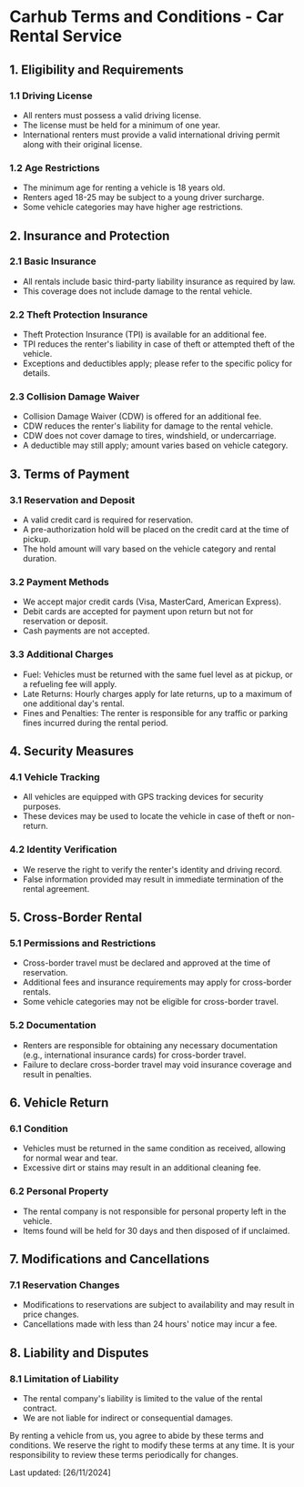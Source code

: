 # Carhub Terms and Conditions - Car Rental Service

## 1. Eligibility and Requirements

### 1.1 Driving License

- All renters must possess a valid driving license.
- The license must be held for a minimum of one year.
- International renters must provide a valid international driving permit along with their original license.

### 1.2 Age Restrictions

- The minimum age for renting a vehicle is 18 years old.
- Renters aged 18-25 may be subject to a young driver surcharge.
- Some vehicle categories may have higher age restrictions.

## 2. Insurance and Protection

### 2.1 Basic Insurance

- All rentals include basic third-party liability insurance as required by law.
- This coverage does not include damage to the rental vehicle.

### 2.2 Theft Protection Insurance

- Theft Protection Insurance (TPI) is available for an additional fee.
- TPI reduces the renter's liability in case of theft or attempted theft of the vehicle.
- Exceptions and deductibles apply; please refer to the specific policy for details.

### 2.3 Collision Damage Waiver

- Collision Damage Waiver (CDW) is offered for an additional fee.
- CDW reduces the renter's liability for damage to the rental vehicle.
- CDW does not cover damage to tires, windshield, or undercarriage.
- A deductible may still apply; amount varies based on vehicle category.

## 3. Terms of Payment

### 3.1 Reservation and Deposit

- A valid credit card is required for reservation.
- A pre-authorization hold will be placed on the credit card at the time of pickup.
- The hold amount will vary based on the vehicle category and rental duration.

### 3.2 Payment Methods

- We accept major credit cards (Visa, MasterCard, American Express).
- Debit cards are accepted for payment upon return but not for reservation or deposit.
- Cash payments are not accepted.

### 3.3 Additional Charges

- Fuel: Vehicles must be returned with the same fuel level as at pickup, or a refueling fee will apply.
- Late Returns: Hourly charges apply for late returns, up to a maximum of one additional day's rental.
- Fines and Penalties: The renter is responsible for any traffic or parking fines incurred during the rental period.

## 4. Security Measures

### 4.1 Vehicle Tracking

- All vehicles are equipped with GPS tracking devices for security purposes.
- These devices may be used to locate the vehicle in case of theft or non-return.

### 4.2 Identity Verification

- We reserve the right to verify the renter's identity and driving record.
- False information provided may result in immediate termination of the rental agreement.

## 5. Cross-Border Rental

### 5.1 Permissions and Restrictions

- Cross-border travel must be declared and approved at the time of reservation.
- Additional fees and insurance requirements may apply for cross-border rentals.
- Some vehicle categories may not be eligible for cross-border travel.

### 5.2 Documentation

- Renters are responsible for obtaining any necessary documentation (e.g., international insurance cards) for cross-border travel.
- Failure to declare cross-border travel may void insurance coverage and result in penalties.

## 6. Vehicle Return

### 6.1 Condition

- Vehicles must be returned in the same condition as received, allowing for normal wear and tear.
- Excessive dirt or stains may result in an additional cleaning fee.

### 6.2 Personal Property

- The rental company is not responsible for personal property left in the vehicle.
- Items found will be held for 30 days and then disposed of if unclaimed.

## 7. Modifications and Cancellations

### 7.1 Reservation Changes

- Modifications to reservations are subject to availability and may result in price changes.
- Cancellations made with less than 24 hours' notice may incur a fee.

## 8. Liability and Disputes

### 8.1 Limitation of Liability

- The rental company's liability is limited to the value of the rental contract.
- We are not liable for indirect or consequential damages.

By renting a vehicle from us, you agree to abide by these terms and conditions. We reserve the right to modify these terms at any time. It is your responsibility to review these terms periodically for changes.

Last updated: [26/11/2024]
